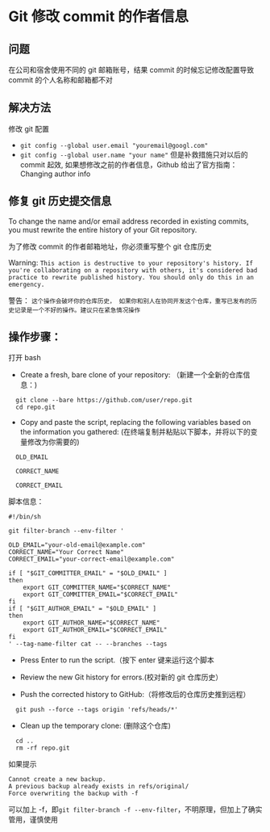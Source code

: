 # Git 修改 commit 的作者信息

## 问题
在公司和宿舍使用不同的 git 邮箱账号，结果 commit 的时候忘记修改配置导致 commit 的个人名称和邮箱都不对

## 解决方法
修改 git 配置
* `git config --global user.email "youremail@googl.com"`
* `git config --global user.name "your name"`
但是补救措施只对以后的 commit 起效, 如果想修改之前的作者信息，Github 给出了官方指南：Changing author info

## 修复 git 历史提交信息
To change the name and/or email address recorded in existing commits, you must rewrite the entire history of your Git repository.

为了修改 commit 的作者邮箱地址，你必须重写整个 git 仓库历史

Warning: `This action is destructive to your repository's history. If you're collaborating on a repository with others, it's considered bad practice to rewrite published history. You should only do this in an emergency.`

警告： `这个操作会破坏你的仓库历史， 如果你和别人在协同开发这个仓库，重写已发布的历史记录是一个不好的操作。建议只在紧急情况操作`

## 操作步骤：
打开 bash

* Create a fresh, bare clone of your repository: （新建一个全新的仓库信息：)
```
  git clone --bare https://github.com/user/repo.git
  cd repo.git
```
* Copy and paste the script, replacing the following variables based on the information you gathered: (在终端复制并粘贴以下脚本，并将以下的变量修改为你需要的)
```
  OLD_EMAIL

  CORRECT_NAME

  CORRECT_EMAIL
```


脚本信息：
```
#!/bin/sh

git filter-branch --env-filter '

OLD_EMAIL="your-old-email@example.com"
CORRECT_NAME="Your Correct Name"
CORRECT_EMAIL="your-correct-email@example.com"

if [ "$GIT_COMMITTER_EMAIL" = "$OLD_EMAIL" ]
then
    export GIT_COMMITTER_NAME="$CORRECT_NAME"
    export GIT_COMMITTER_EMAIL="$CORRECT_EMAIL"
fi
if [ "$GIT_AUTHOR_EMAIL" = "$OLD_EMAIL" ]
then
    export GIT_AUTHOR_NAME="$CORRECT_NAME"
    export GIT_AUTHOR_EMAIL="$CORRECT_EMAIL"
fi
' --tag-name-filter cat -- --branches --tags
```

* Press Enter to run the script.（按下 enter 键来运行这个脚本

* Review the new Git history for errors.(校对新的 git 仓库历史）

* Push the corrected history to GitHub:（将修改后的仓库历史推到远程）
```
  git push --force --tags origin 'refs/heads/*'
```
* Clean up the temporary clone: (删除这个仓库)
```
  cd ..
  rm -rf repo.git
```

如果提示
```
Cannot create a new backup.
A previous backup already exists in refs/original/
Force overwriting the backup with -f
```
可以加上 -f，即`git filter-branch -f --env-filter`，不明原理，但加上了确实管用，谨慎使用